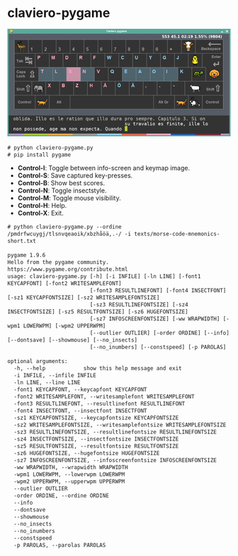 # claviero-pygame

![screenshot-1.png](screenshot-1.png?raw=true)

```
# python claviero-pygame.py
# pip install pygame
```


- **Control-I**: Toggle between info-screen and keymap image.
- **Control-S**: Save captured key-presses.
- **Control-B**: Show best scores.
- **Control-N**: Toggle insectstyle.
- **Control-M**: Toggle mouse visibility.
- **Control-H**: Help.
- **Control-X**: Exit.

```
# python claviero-pygame.py --ordine /pmdrfwcuygj/tlsnvqeaoik/xbzhåöä,.-/ -i texts/morse-code-mnemonics-short.txt

pygame 1.9.6
Hello from the pygame community. https://www.pygame.org/contribute.html
usage: claviero-pygame.py [-h] [-i INFILE] [-ln LINE] [-font1 KEYCAPFONT] [-font2 WRITESAMPLEFONT]
                          [-font3 RESULTLINEFONT] [-font4 INSECTFONT] [-sz1 KEYCAPFONTSIZE] [-sz2 WRITESAMPLEFONTSIZE]
                          [-sz3 RESULTLINEFONTSIZE] [-sz4 INSECTFONTSIZE] [-sz5 RESULTFONTSIZE] [-sz6 HUGEFONTSIZE]
                          [-sz7 INFOSCREENFONTSIZE] [-ww WRAPWIDTH] [-wpm1 LOWERWPM] [-wpm2 UPPERWPM]
                          [--outlier OUTLIER] [-order ORDINE] [--info] [--dontsave] [--showmouse] [--no_insects]
                          [--no_inumbers] [--constspeed] [-p PAROLAS]

optional arguments:
  -h, --help            show this help message and exit
  -i INFILE, --infile INFILE
  -ln LINE, --line LINE
  -font1 KEYCAPFONT, --keycapfont KEYCAPFONT
  -font2 WRITESAMPLEFONT, --writesamplefont WRITESAMPLEFONT
  -font3 RESULTLINEFONT, --resultlinefont RESULTLINEFONT
  -font4 INSECTFONT, --insectfont INSECTFONT
  -sz1 KEYCAPFONTSIZE, --keycapfontsize KEYCAPFONTSIZE
  -sz2 WRITESAMPLEFONTSIZE, --writesamplefontsize WRITESAMPLEFONTSIZE
  -sz3 RESULTLINEFONTSIZE, --resultlinefontsize RESULTLINEFONTSIZE
  -sz4 INSECTFONTSIZE, --insectfontsize INSECTFONTSIZE
  -sz5 RESULTFONTSIZE, --resultfontsize RESULTFONTSIZE
  -sz6 HUGEFONTSIZE, --hugefontsize HUGEFONTSIZE
  -sz7 INFOSCREENFONTSIZE, --infoscreenfontsize INFOSCREENFONTSIZE
  -ww WRAPWIDTH, --wrapwidth WRAPWIDTH
  -wpm1 LOWERWPM, --lowerwpm LOWERWPM
  -wpm2 UPPERWPM, --upperwpm UPPERWPM
  --outlier OUTLIER
  -order ORDINE, --ordine ORDINE
  --info
  --dontsave
  --showmouse
  --no_insects
  --no_inumbers
  --constspeed
  -p PAROLAS, --parolas PAROLAS

```
